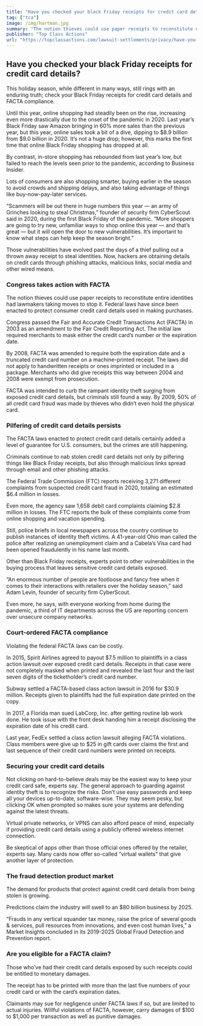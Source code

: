 ```yaml
---
title: "Have you checked your black Friday receipts for credit card details?"
tag: ["tca"]
image: /img/hartman.jpg
summary: "The notion thieves could use paper receipts to reconstitute entire identities had lawmakers taking moves to stop it."
publisher: "Top Class Actions"
url: "https://topclassactions.com/lawsuit-settlements/privacy/have-you-checked-your-black-friday-receipts-for-credit-card-details/"
---
```

## Have you checked your black Friday receipts for credit card details?

This holiday season, while different in many ways, still rings with an enduring truth; check your Black Friday receipts for credit card details and FACTA compliance.

Until this year, online shopping had steadily been on the rise, increasing even more drastically due to the onset of the pandemic in 2020. Last year’s Black Friday saw Amazon bringing in 60% more sales than the previous year, but this year, online sales took a bit of a dive, dipping to $8.9 billion from $9.0 billion in 2020. It’s not a huge drop; however, this marks the first time that online Black Friday shopping has dropped at all.

By contrast, in-store shopping has rebounded from last year’s low, but failed to reach the levels seen prior to the pandemic, according to Business Insider.

Lots of consumers are also shopping smarter, buying earlier in the season to avoid crowds and shipping delays, and also taking advantage of things like buy-now-pay-later services.

“Scammers will be out there in huge numbers this year — an army of Grinches looking to steal Christmas,” founder of security firm CyberScout said in 2020, during the first Black Friday of the pandemic. “More shoppers are going to try new, unfamiliar ways to shop online this year — and that’s great — but it will open the door to new vulnerabilities. It’s important to know what steps can help keep the season bright.”

Those vulnerabilities have evolved past the days of a thief pulling out a thrown away receipt to steal identities. Now, hackers are obtaining details on credit cards through phishing attacks, malicious links, social media and other wired means.

### Congress takes action with FACTA

The notion thieves could use paper receipts to reconstitute entire identities had lawmakers taking moves to stop it. Federal laws have since been enacted to protect consumer credit card details used in making purchases.

Congress passed the Fair and Accurate Credit Transactions Act (FACTA) in 2003 as an amendment to the Fair Credit Reporting Act. The initial law required merchants to mask either the credit card’s number or the expiration date.

By 2008, FACTA was amended to require both the expiration date and a truncated credit card number on a machine-printed receipt. The laws did not apply to handwritten receipts or ones imprinted or included in a package. Merchants who did give receipts this way between 2004 and 2008 were exempt from prosecution.

FACTA was intended to curb the rampant identity theft surging from exposed credit card details, but criminals still found a way. By 2009, 50% of all credit card fraud was made by thieves who didn’t even hold the physical card.

### Pilfering of credit card details persists

The FACTA laws enacted to protect credit card details certainly added a level of guarantee for U.S. consumers, but the crimes are still happening.

Criminals continue to nab stolen credit card details not only by pilfering things like Black Friday receipts, but also through malicious links spread through email and other phishing attacks.

The Federal Trade Commission (FTC) reports receiving 3,271 different complaints from suspected credit card fraud in 2020, totaling an estimated $6.4 million in losses.

Even more, the agency saw 1,658 debit card complaints claiming $2.8 million in losses. The FTC reports the bulk of these complaints come from online shopping and vacation spending.

Still, police briefs in local newspapers across the country continue to publish instances of identity theft victims. A 41-year-old Ohio man called the police after realizing an unemployment claim and a Cabela’s Visa card had been opened fraudulently in his name last month.

Other than Black Friday receipts, experts point to other vulnerabilities in the buying process that leaves sensitive credit card details exposed.

“An enormous number of people are footloose and fancy free when it comes to their interactions with retailers over the holiday season,” said Adam Levin, founder of security firm CyberScout.

Even more, he says, with everyone working from home during the pandemic, a third of IT departments across the US are reporting concern over unsecure company networks.

### Court-ordered FACTA compliance

Violating the federal FACTA laws can be costly.

In 2015, Spirit Airlines agreed to payout $7.5 million to plaintiffs in a class action lawsuit over exposed credit card details. Receipts in that case were not completely masked when printed and revealed the last four and the last seven digits of the ticketholder’s credit card number.

Subway settled a FACTA-based class action lawsuit in 2016 for $30.9 million. Receipts given to plaintiffs had the full expiration date printed on the copy.

In 2017, a Florida man sued LabCorp, Inc. after getting routine lab work done. He took issue with the front desk handing him a receipt disclosing the expiration date of his credit card.

Last year, FedEx settled a class action lawsuit alleging FACTA violations. Class members were give up to $25 in gift cards over claims the first and last sequence of their credit card numbers were printed on receipts.

### Securing your credit card details

Not clicking on hard-to-believe deals may be the easiest way to keep your credit card safe, experts say. The general approach to guarding against identity theft is to recognize the risks. Don’t use easy passwords and keep all your devices up-to-date, software-wise. They may seem pesky, but clicking OK when prompted so makes sure your systems are defending against the latest threats.

Virtual private networks, or VPNS can also afford peace of mind, especially if providing credit card details using a publicly offered wireless internet connection.

Be skeptical of apps other than those official ones offered by the retailer, experts say. Many cards now offer so-called “virtual wallets” that give another layer of protection.

### The fraud detection product market

The demand for products that protect against credit card details from being stolen is growing.

Predictions claim the industry will swell to an $80 billion business by 2025.

“Frauds in any vertical squander tax money, raise the price of several goods & services, pull resources from innovations, and even cost human lives,” a Market Insights concluded in its 2019-2025 Global Fraud Detection and Prevention report.

### Are you eligible for a FACTA claim?

Those who’ve had their credit card details exposed by such receipts could be entitled to monetary damages.

The receipt has to be printed with more than the last five numbers of your credit card or with the card’s expiration dates.

Claimants may sue for negligence under FACTA laws if so, but are limited to actual injuries. Willful violations of FACTA, however, carry damages of $100 to $1,000 per transaction as well as punitive damages.

